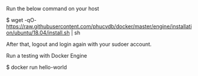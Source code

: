 Run the below command on your host

$ wget -qO- https://raw.githubusercontent.com/phucvdb/docker/master/engine/installation/ubuntu/18.04/install.sh | sh

After that, logout and login again with your sudoer account.

Run a testing with Docker Engine

$ docker run hello-world
